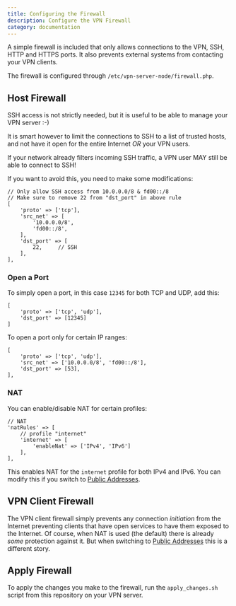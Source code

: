 ```yaml
---
title: Configuring the Firewall
description: Configure the VPN Firewall
category: documentation
---
```


A simple firewall is included that only allows connections to the VPN, SSH, 
HTTP and HTTPS ports. It also prevents external
systems from contacting your VPN clients.

The firewall is configured through `/etc/vpn-server-node/firewall.php`.

## Host Firewall

SSH access is not strictly needed, but it is useful to be able to manage your 
VPN server :-) 

It is smart however to limit the connections to SSH to a list of trusted hosts,
and not have it open for the entire Internet *OR* your VPN users.

If your network already filters incoming SSH traffic, a VPN user MAY still be 
able to connect to SSH!

If you want to avoid this, you need to make some modifications:

	// Only allow SSH access from 10.0.0.0/8 & fd00::/8
	// Make sure to remove 22 from "dst_port" in above rule
	[
	    'proto' => ['tcp'],
	    'src_net' => [
	        '10.0.0.0/8',
	        'fd00::/8',
	    ],
	    'dst_port' => [
	        22,     // SSH
	    ],
	],

### Open a Port 

To simply open a port, in this case `12345` for both TCP and UDP, add this:

	[
		'proto' => ['tcp', 'udp'],
		'dst_port' => [12345]
	]

To open a port only for certain IP ranges:

    [
        'proto' => ['tcp', 'udp'],
        'src_net' => ['10.0.0.0/8', 'fd00::/8'],
        'dst_port' => [53],
    ],	

### NAT

You can enable/disable NAT for certain profiles:

    // NAT
    'natRules' => [
        // profile "internet"
        'internet' => [
            'enableNat' => ['IPv4', 'IPv6']
        ],
    ],
	
This enables NAT for the `internet` profile for both IPv4 and IPv6. You can 
modify this if you switch to [Public Addresses](PUBLIC_ADDR.md).

## VPN Client Firewall

The VPN client firewall simply prevents any connection *initiation* from the 
Internet preventing clients that have open services to have them exposed to 
the Internet. Of course, when NAT is used (the default) there is already *some* 
protection against it. But when switching to [Public Addresses](PUBLIC_ADDR.md) 
this is a different story.

## Apply Firewall

To apply the changes you make to the firewall, run the `apply_changes.sh` 
script from this repository on your VPN server.